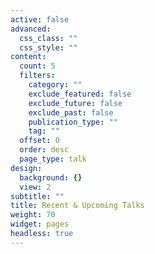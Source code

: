 ```yaml
---
active: false
advanced:
  css_class: ""
  css_style: ""
content:
  count: 5
  filters:
    category: ""
    exclude_featured: false
    exclude_future: false
    exclude_past: false
    publication_type: ""
    tag: ""
  offset: 0
  order: desc
  page_type: talk
design:
  background: {}
  view: 2
subtitle: ""
title: Recent & Upcoming Talks
weight: 70
widget: pages
headless: true
---
```

